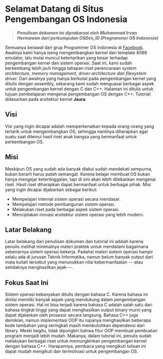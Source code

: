 # Selamat Datang di Situs Pengembangan OS Indonesia

>**_Penulisan dokumen ini diprakarsai oleh Muhammad Irvan Hermawan dari perkumpulan OSDev_ID (Programmer OS Indonesia)_**

Semuanya berawal dari grup Programmer OS Indonesia di [Facebook](http://www.facebook.com/groups/programmer.OS.Indonesia). Awalnya kami hanya iseng mengembangkan kernel dari template 8086 emulator, lalu mulai muncul ketertarikan yang besar terhadap pengembangan kernel dan sistem operasi.
Saat ini, kami sudah berkembang lebih jauh hingga tahapan riset perencanaan _system architecture, memory management, driver architecture dan filesystem driver_. Dari awalnya yang hanya berkutat pada pengembangan kernel yang ditulis dengan assembly, sekarang kami sudah menguasai berbagai aspek untuk pengembangan kernel dengan C dan C++.
Halaman ini ditulis untuk tujuan pembelajaran mengenai pengembangan OS dengan C++. Tutorial didasarkan pada arsitektur kernel **Jaura**.


## Visi

Visi yang ingin dicapai adalah memperkenalkan kepada orang-orang yang tertarik untuk mengembangkan OS, sehingga nantinya diharapkan agar suatu saat ditemui hasil riset anak bangsa yang bermanfaat untuk perkembangan OS.

## Misi

Meskipun OS yang sudah ada banyak diakui sudah mendekati sempurna, bukan berarti harus patah semangat. Karena belajar membuat OS bukan hanya mengejar ketertinggalan, tapi di sini akan lebih ditekankan mengenai riset. Hasil riset diharapkan dapat bermanfaat untuk berbagai pihak. Misi yang ingin dicapai dijabarkan sebagai berikut:

 - Mempelajari internal sistem operasi secara mendasar.
 - Mempelajari metode pembangunan sistem operasi.
 - Melakukan riset pada berbagai aspek sistem operasi.
 - Menciptakan inovasi arsitektur sistem operasi yang lebih modern.

## Latar Belakang

Latar belakang dari penulisan dokumen dan tutorial ini adalah karena penulis melihat minimalnya materi praktek untuk mendalami bagaimana sebenarnya sistem operasi bekerja. Padahal materi sistem operasi hampir selalu ada di jurusan Teknik Informatika, namun belum banyak output dari mata kuliah tersebut yang menunukkan nilai kebermanfaatan ---atau setidaknya menghasilkan jejak---.

## Fokus Saat Ini

Sistem operasi kebanyakan ditulis dengan bahasa C. Karena bahasa ini dinilai memiliki banyak aspek yang mendukung dalam pengembangan sistem operasi. Hal ini bisa terjadi karena bahasa C adalah salah satu dari bahasa tingkat tinggi yang dapat menghasilkan output binary murni yang dapat dijalankan oleh prosesor secara langsung.
Bahasa C++ juga demikian, namun implementasi OOP itu rupanya menghasilkan beberapa kode tambahan yang seringkali masih membutuhkan dependensi dari library. Meski begitu, tidak dipungkiri bahwa fitur OOP membuat pembuatan program menjadi lebih mudah. Makanya, dalam tutorial ini, penulis sudah melakukan berbagai riset untuk memungkinkan pengembangan kernel dengan bahasa C++. Harapannya, pembaca yang mengikuti tulisan ini dapat mudah mengikuti dan termotivasi untuk pengembangan OS.
